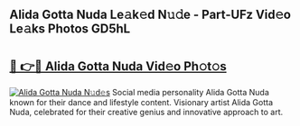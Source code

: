## Alida Gotta Nuda Le𝚊k𝚎d N𝚞𝚍e - Part-UFz Vid𝚎o Le𝚊ks Photos GD5hL

# <h2><a href="http://fbd5qt.evod.top/?m=Alida+Gotta+Nuda">🔗 👉🔴 Alida Gotta Nuda Vid𝚎o Ph𝚘t𝚘s</a></h2>

[![Alida Gotta Nuda N𝚞d𝚎s](https://i.imgur.com/8V9OHl7.gif)](http://fbd5qt.evod.top/?m=Alida+Gotta+Nuda)
Social media personality Alida Gotta Nuda known for their dance and lifestyle content. Visionary artist Alida Gotta Nuda, celebrated for their creative genius and innovative approach to art. 

